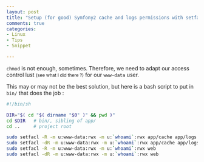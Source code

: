 ```yaml
---
layout: post
title: "Setup (for good) Symfony2 cache and logs permissions with setfacl"
comments: true
categories:
- Linux
- Tips
- Snippet

---
```


`chmod` is not enough, sometimes.
Therefore, we need to adapt our access control lust <small>(see what I did there ?)</small> for our `www-data` user.

This may or may not be the best solution, but here is a bash script to put in `bin/` that does the job :

``` bash bin/setup_permissions.sh
#!/bin/sh

DIR="$( cd "$( dirname "$0" )" && pwd )"
cd $DIR   # bin/, sibling of app/
cd ..     # project root

sudo setfacl -R -m u:www-data:rwx -m u:`whoami`:rwx app/cache app/logs
sudo setfacl -dR -m u:www-data:rwx -m u:`whoami`:rwx app/cache app/logs
sudo setfacl -R -m u:www-data:rwx -m u:`whoami`:rwx web
sudo setfacl -dR -m u:www-data:rwx -m u:`whoami`:rwx web
```